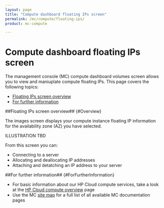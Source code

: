 ```yaml
---
layout: page
title: "Compute dashboard floating IPs screen"
permalink: /mc/compute/floating-ips/
product: mc-compute

---
```

# Compute dashboard floating IPs screen

The management console (MC) compute dashboard volumes screen allows you to view and maniuplate compute floating IPs.  This page covers the following topics:

* [Floating IPs screen overview](#Overview)
* [For further information](#ForFurtherInformation)

##Floating IPs screen overview## {#Overview}

The images screen displays your compute instance floating IP information for the availability zone (AZ) you have selected.

ILLUSTRATION TBD

From this screen you can:

* Connecting to a server
* Allocating and deallocating IP addresses
* Attaching and detatching an IP address to your server

##For further information## {#ForFurtherInformation}

* For basic information about our HP Cloud compute services, take a look at the [HP Cloud compute overview](/compute/) page
* Use the MC [site map](/mc/sitemap) for a full list of all available MC documentation pages
